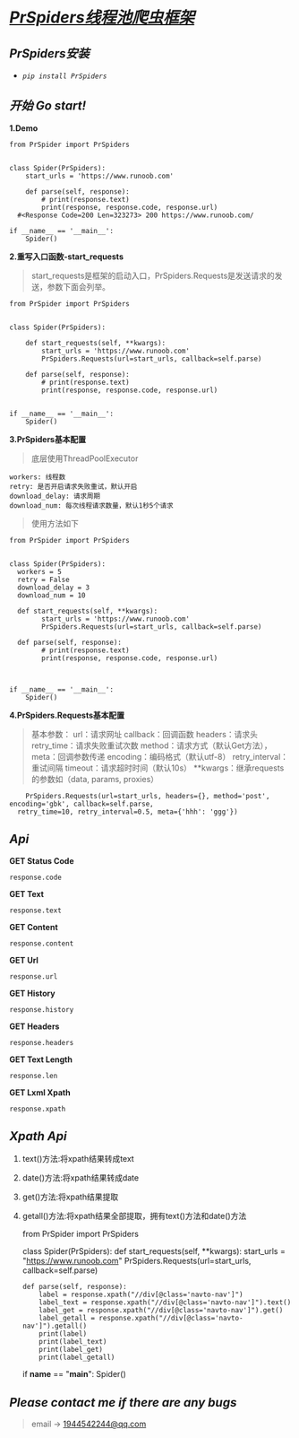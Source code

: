 # *[PrSpiders线程池爬虫框架](https://github.com/peng0928/PrSpiders)*

## *PrSpiders安装*

 - *`pip install PrSpiders`*


## *开始	Go start!*

**1.Demo**
   

    from PrSpider import PrSpiders  
      
      
    class Spider(PrSpiders):  
        start_urls = 'https://www.runoob.com'  
      
        def parse(self, response):  
            # print(response.text)  
		    print(response, response.code, response.url)  
      #<Response Code=200 Len=323273> 200 https://www.runoob.com/
      
    if __name__ == '__main__':  
        Spider()
       
**2.重写入口函数-start_requests**

> start_requests是框架的启动入口，PrSpiders.Requests是发送请求的发送，参数下面会列举。

    from PrSpider import PrSpiders  
      
      
    class Spider(PrSpiders):  
      
        def start_requests(self, **kwargs):  
            start_urls = 'https://www.runoob.com'  
            PrSpiders.Requests(url=start_urls, callback=self.parse)  
      
        def parse(self, response):  
            # print(response.text)  
            print(response, response.code, response.url)  
      
      
    if __name__ == '__main__':  
        Spider()


**3.PrSpiders基本配置**

> 底层使用ThreadPoolExecutor

    workers: 线程数
    retry: 是否开启请求失败重试，默认开启
    download_delay: 请求周期
    download_num: 每次线程请求数量，默认1秒5个请求

> 使用方法如下

    from PrSpider import PrSpiders  
      
      
    class Spider(PrSpiders):  
      workers = 5  
      retry = False  
      download_delay = 3  
      download_num = 10  
      
      def start_requests(self, **kwargs):  
            start_urls = 'https://www.runoob.com'  
            PrSpiders.Requests(url=start_urls, callback=self.parse)  
      
      def parse(self, response):  
            # print(response.text)  
            print(response, response.code, response.url)  
    
      
      
    if __name__ == '__main__':  
        Spider()

**4.PrSpiders.Requests基本配置**

> 基本参数：
> url：请求网址
> callback：回调函数
> headers：请求头
> retry_time：请求失败重试次数
> method：请求方式（默认Get方法），
> meta：回调参数传递
> encoding：编码格式（默认utf-8）
> retry_interval：重试间隔
> timeout：请求超时时间（默认10s）
> **kwargs：继承requests的参数如（data, params, proxies）

        PrSpiders.Requests(url=start_urls, headers={}, method='post', encoding='gbk', callback=self.parse,  
      retry_time=10, retry_interval=0.5, meta={'hhh': 'ggg'})

  

## *Api*

**GET Status Code**

    response.code

**GET Text**

    response.text

**GET Content**

    response.content
**GET Url**

    response.url

**GET History**

    response.history

**GET Headers**

    response.headers

**GET Text Length**

    response.len

**GET Lxml Xpath**

    response.xpath

## *Xpath Api*

 1. text()方法:将xpath结果转成text
 2. date()方法:将xpath结果转成date
 3. get()方法:将xpath结果提取
 4. getall()方法:将xpath结果全部提取，拥有text()方法和date()方法

    from PrSpider import PrSpiders
    
    
    class Spider(PrSpiders):
	    def start_requests(self, **kwargs):
		    start_urls = "https://www.runoob.com"
		    PrSpiders.Requests(url=start_urls, callback=self.parse)
	    
	    def parse(self, response):
		    label = response.xpath("//div[@class='navto-nav']")
		    label_text = response.xpath("//div[@class='navto-nav']").text()
		    label_get = response.xpath("//div[@class='navto-nav']").get()
		    label_getall = response.xpath("//div[@class='navto-nav']").getall()
		    print(label)
		    print(label_text)
		    print(label_get)
		    print(label_getall)
    
    
    if __name__ == "__main__":
	    Spider()

       
## *Please contact me if there are any bugs*


> email ->
> 1944542244@qq.com
